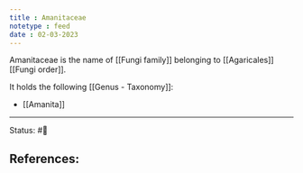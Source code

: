 ```yaml
---
title : Amanitaceae
notetype : feed
date : 02-03-2023
---
```


Amanitaceae is the name of [[Fungi family]] belonging to [[Agaricales]] [[Fungi order]].

It holds the following [[Genus - Taxonomy]]:
- [[Amanita]]

-----

Status: #🌱 

References:
- 
